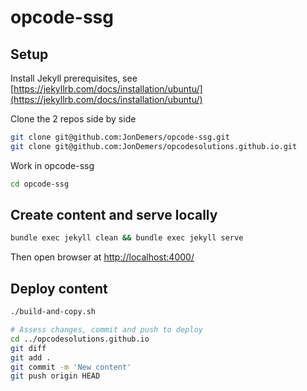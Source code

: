 # opcode-ssg

## Setup

Install Jekyll prerequisites, see [https://jekyllrb.com/docs/installation/ubuntu/](https://jekyllrb.com/docs/installation/ubuntu/)

Clone the 2 repos side by side

```bash
git clone git@github.com:JonDemers/opcode-ssg.git
git clone git@github.com:JonDemers/opcodesolutions.github.io.git
```

Work in opcode-ssg

```bash
cd opcode-ssg
```

## Create content and serve locally

```bash
bundle exec jekyll clean && bundle exec jekyll serve
```

Then open browser at [http://localhost:4000/](http://localhost:4000/)

## Deploy content

```bash
./build-and-copy.sh

# Assess changes, commit and push to deploy
cd ../opcodesolutions.github.io
git diff
git add .
git commit -m 'New content'
git push origin HEAD
```


